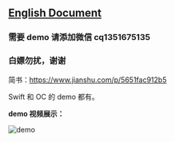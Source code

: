 ## [English Document](README_en.md)

### 需要 demo 请添加微信 cq1351675135

### 白嫖勿扰，谢谢

简书：https://www.jianshu.com/p/5651fac912b5

Swift 和 OC 的 demo 都有。

**demo 视频展示：**

![demo](demo.gif)